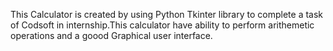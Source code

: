 This Calculator is created by using Python Tkinter library to complete a task of Codsoft in internship.This calculator have  ability to perform arithemetic operations and a goood Graphical user interface.
